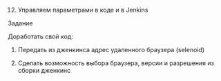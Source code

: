 12. Управляем параметрами в коде и в Jenkins

Задание

Доработать свой код:

1. Передать из дженкинса адрес удаленного браузера (selenoid)

2. Сделать возможность выбора браузера, версии и разрешения из сборки дженкинс 
